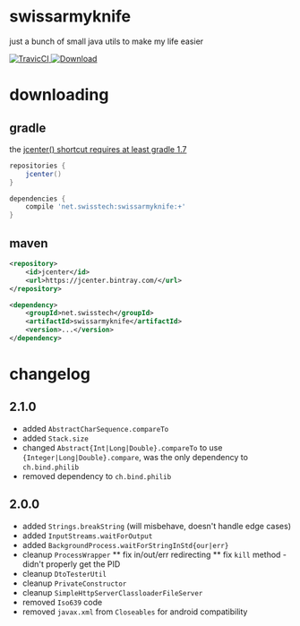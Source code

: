 
# swissarmyknife

just a bunch of small java utils to make my life easier

[ ![TravicCI](https://travis-ci.org/stackmagic/swissarmyknife.svg?branch=master) ](https://travis-ci.org/stackmagic/swissarmyknife)
[ ![Download](https://api.bintray.com/packages/stackmagic/maven/swissarmyknife/images/download.svg) ](https://bintray.com/stackmagic/maven/swissarmyknife/_latestVersion)

# downloading

## gradle

the [jcenter() shortcut requires at least gradle 1.7](http://www.gradle.org/docs/1.7/release-notes#jcenter-repository-support)

```groovy
repositories {
    jcenter()
}

dependencies {
    compile 'net.swisstech:swissarmyknife:+'
}
```

## maven

```xml
<repository>
    <id>jcenter</id>
    <url>https://jcenter.bintray.com/</url>
</repository>
```

```xml
<dependency>
    <groupId>net.swisstech</groupId>
    <artifactId>swissarmyknife</artifactId>
    <version>...</version>
</dependency>
```

# changelog

## 2.1.0

* added `AbstractCharSequence.compareTo`
* added `Stack.size`
* changed `Abstract{Int|Long|Double}.compareTo` to use `{Integer|Long|Double}.compare`, was the only dependency to `ch.bind.philib`
* removed dependency to `ch.bind.philib`

## 2.0.0

* added `Strings.breakString` (will misbehave, doesn't handle edge cases)
* added `InputStreams.waitForOutput`
* added `BackgroundProcess.waitForStringInStd{our|err}`
* cleanup `ProcessWrapper`
** fix in/out/err redirecting
** fix `kill` method - didn't properly get the PID
* cleanup `DtoTesterUtil`
* cleanup `PrivateConstructor`
* cleanup `SimpleHttpServerClassloaderFileServer`
* removed `Iso639` code
* removed `javax.xml` from `Closeables` for android compatibility
